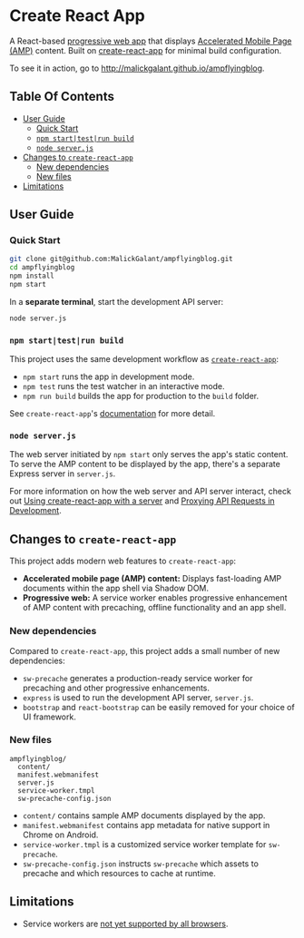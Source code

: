 # Create React App

A React-based [progressive web app](https://addyosmani.com/blog/getting-started-with-progressive-web-apps/) that displays [Accelerated Mobile Page (AMP)](https://ampproject.org) content. Built on [create-react-app](https://github.com/facebookincubator/create-react-app) for minimal build configuration.

To see it in action, go to http://malickgalant.github.io/ampflyingblog.

## Table Of Contents

<!-- START doctoc generated TOC please keep comment here to allow auto update -->
<!-- DON'T EDIT THIS SECTION, INSTEAD RE-RUN doctoc TO UPDATE -->


- [User Guide](#user-guide)
  - [Quick Start](#quick-start)
  - [`npm start|test|run build`](#npm-starttestrun-build)
  - [`node server.js`](#node-serverjs)
- [Changes to `create-react-app`](#changes-to-create-react-app)
  - [New dependencies](#new-dependencies)
  - [New files](#new-files)
- [Limitations](#limitations)

<!-- END doctoc generated TOC please keep comment here to allow auto update -->

## User Guide

### Quick Start

```sh
git clone git@github.com:MalickGalant/ampflyingblog.git
cd ampflyingblog
npm install
npm start
```

In a **separate terminal**, start the development API server:

```sh
node server.js
```

### `npm start|test|run build`

This project uses the same development workflow as [`create-react-app`](https://github.com/facebookincubator/create-react-app#npm-start):

- `npm start` runs the app in development mode.
- `npm test` runs the test watcher in an interactive mode.
- `npm run build` builds the app for production to the `build` folder.

See `create-react-app`'s [documentation](https://github.com/facebookincubator/create-react-app#npm-start) for more detail.

### `node server.js`

The web server initiated by `npm start` only serves the app's static content. To serve the AMP content to be displayed by the app, there's a separate Express server in `server.js`.

For more information on how the web server and API server interact, check out [Using create-react-app with a server](https://www.fullstackreact.com/articles/using-create-react-app-with-a-server/) and [Proxying API Requests in Development](https://github.com/facebookincubator/create-react-app/blob/master/template/README.md#proxying-api-requests-in-development).

## Changes to `create-react-app`

This project adds modern web features to `create-react-app`:

* **Accelerated mobile page (AMP) content:** Displays fast-loading AMP documents within the app shell via Shadow DOM.
* **Progressive web:** A service worker enables progressive enhancement of AMP content with precaching, offline functionality and an app shell.

### New dependencies

Compared to `create-react-app`, this project adds a small number of new dependencies:

- `sw-precache` generates a production-ready service worker for precaching and other progressive enhancements.
- `express` is used to run the development API server, `server.js`.
- `bootstrap` and `react-bootstrap` can be easily removed for your choice of UI framework.

### New files

```
ampflyingblog/
  content/
  manifest.webmanifest
  server.js
  service-worker.tmpl
  sw-precache-config.json
```

- `content/` contains sample AMP documents displayed by the app.
- `manifest.webmanifest` contains app metadata for native support in Chrome on Android.
- `service-worker.tmpl` is a customized service worker template for `sw-precache`.
- `sw-precache-config.json` instructs `sw-precache` which assets to precache and which resources to cache at runtime.

## Limitations

- Service workers are [not yet supported by all browsers](http://caniuse.com/#feat=serviceworkers).

